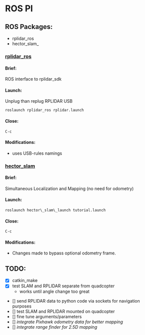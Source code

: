 # ROS PI
## ROS Packages:
* rplidar\_ros
* hector\_slam_

### [rplidar\_ros](http://wiki.ros.org/rplidar)
#### Brief:
  ROS interface to rplidar\_sdk
#### Launch:
  Unplug than replug RPLIDAR USB
```
roslaunch rplidar_ros rplidar.launch
```
#### Close:
```
C-c
```
#### Modifications:
  - uses USB-rules namings
### [hector\_slam](http://wiki.ros.org/rplidar)
#### Brief:
  Simultaneous Localization and Mapping (no need for odometry)
#### Launch:
```
roslaunch hector\_slam\_launch tutorial.launch
```
#### Close:
```
C-c
```
#### Modifications:
  - Changes made to bypass optional odometry frame.

## TODO:
- [x] catkin\_make
- [x] test SLAM and RPLIDAR separate from quadcopter 
  * works until angle change too great
- [] send RPLIDAR data to python code via sockets for navigation purposes
- [] test SLAM and RPLIDAR mounted on quadcopter
- [] fine tune arguments/parameters
- [] _integrate Pixhawk odometry data for better mapping_
- [] _integrate range finder for 2.5D mapping_
